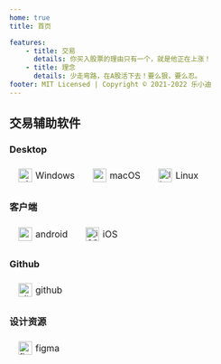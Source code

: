 ```yaml
---
home: true 
title: 首页

features:
    - title: 交易 
      details: 你买入股票的理由只有一个，就是他正在上涨！
    - title: 理念 
      details: 少走弯路，在A股活下去！要么狠，要么忍。 
footer: MIT Licensed | Copyright © 2021-2022 乐小迪
---
```


<div>
    <h2>交易辅助软件</h2>
    <h3>Desktop</h3>
    <div style="display: flex;flex-direction: row">
      <div style="display: flex;flex-direction: row;justify-content: center;align-items: center;padding: 8px 16px;">
        <img style="width: 24px;height: 24px;" src="https://igoutu.cn/vue-static/landings/lunacy-new/windows.svg" alt="windows">
        <span style="font-size: 16px;margin-left: 6px;">Windows</span>
      </div>
      <div style="display: flex;flex-direction: row;justify-content: center;align-items: center;padding: 8px 16px;">
        <img style="width: 24px;height: 24px;" src="https://igoutu.cn/vue-static/landings/lunacy-new/macos.png" alt="macos">
        <span style="font-size: 16px;margin-left: 6px;">macOS</span>
      </div>
      <div style="display: flex;flex-direction: row;justify-content: center;align-items: center; padding: 8px 16px;">
        <img style="width: 24px;height: 24px;" src="https://igoutu.cn/vue-static/landings/lunacy-new/ubuntu.svg" alt="linux">
        <span style="font-size: 16px;margin-left: 6px;">Linux</span>
      </div>
    </div>
    <h3>客户端</h3>
    <div style="display: flex;flex-direction: row">
      <div style="display: flex;flex-direction: row;justify-content: center;align-items: center;padding: 8px 16px;">
        <img style="width: 24px;height: 24px;" :src="$withBase('/images/icon/icons8-android-48.png')" alt="android">
        <span style="font-size: 16px;margin-left: 6px;">android</span>
      </div>
      <div style="display: flex;flex-direction: row;justify-content: center;align-items: center;padding: 8px 16px;">
        <img style="width: 24px;height: 24px;" :src="$withBase('/images/icon/icons8-mac-os-48.png')" alt="iOS">
        <span style="font-size: 16px;margin-left: 6px;">iOS</span>
      </div>
    </div>
    <h3>Github</h3>
    <div style="display: flex;flex-direction: row">
      <div style="display: flex;flex-direction: row;justify-content: center;align-items: center;padding: 8px 16px;">
        <img style="width: 24px;height: 24px;" :src="$withBase('/images/icon/icons8-github-48.png')" alt="github">
        <span style="font-size: 16px;margin-left: 6px;">github</span>
      </div>
    </div>
    <h3>设计资源</h3>
    <div style="display: flex;flex-direction: row">
      <div style="display: flex;flex-direction: row;justify-content: center;align-items: center;padding: 8px 16px;">
        <img style="width: 24px;height: 24px;" src="https://igoutu.cn/vue-static/landings/app/tabs/icon-figma.png"
             alt="figma">
        <span style="font-size: 16px;margin-left: 6px;">figma</span>
      </div>
    </div>
</div>
